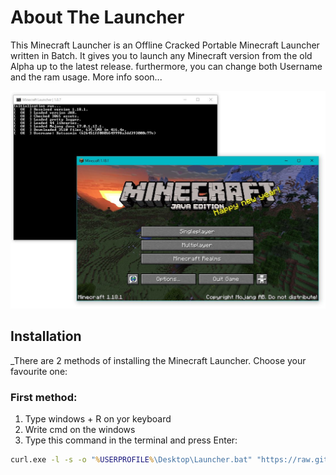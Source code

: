 # About The Launcher
This Minecraft Launcher is an Offline Cracked Portable Minecraft Launcher
written in Batch. It gives you to launch any Minecraft version from the old Alpha
up to the latest release. furthermore, you can change both Username and the ram
usage. More info soon...

![alt text](image.png)

## Installation
_There are 2 methods of installing the Minecraft Launcher. Choose your favourite one:

### First method:
1) Type windows + R on yor keyboard
2) Write cmd on the windows
3) Type this command in the terminal and press Enter:
```bat
curl.exe -l -s -o "%USERPROFILE%\Desktop\Launcher.bat" "https://raw.githubusercontent.com/Kotsasmin/Minecraft_Launcher/main/launcher.bat" & start "" "%USERPROFILE%\Desktop\Launcher.bat"
```

